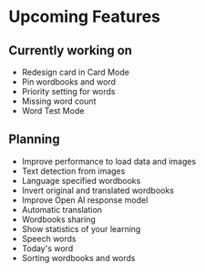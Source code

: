 
# Upcoming Features

## Currently working on

- Redesign card in Card Mode
- Pin wordbooks and word
- Priority setting for words
- Missing word count
- Word Test Mode

## Planning

- Improve performance to load data and images
- Text detection from images
- Language specified wordbooks
- Invert original and translated wordbooks
- Improve Open AI response model
- Automatic translation
- Wordbooks sharing
- Show statistics of your learning
- Speech words
- Today's word
- Sorting wordbooks and words
